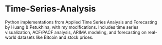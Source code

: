 # Time-Series-Analysis
Python implementations from Applied Time Series Analysis and Forecasting by Huang &amp; Petukhina, with my modifications. Includes time series visualization, ACF/PACF analysis, ARIMA modeling, and forecasting on real-world datasets like Bitcoin and stock prices.
